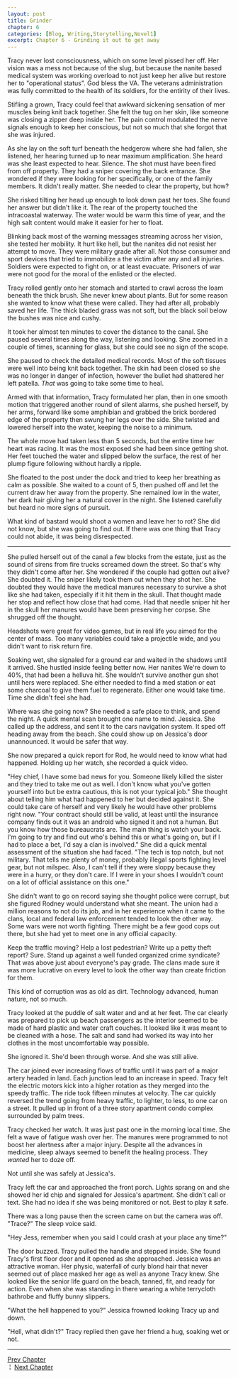 ```yaml
---
layout: post
title: Grinder
chapter: 6
categories: [Blog, Writing,Storytelling,Novel1]
excerpt: Chapter 6 - Grinding it out to get away
---
```


Tracy never lost consciousness, which on some level pissed her off.  Her vision was a mess not because of the slug, but because the nanite based medical system was working overload to not just keep her alive but restore her to "operational status".  God bless the VA.  The veterans administration was fully committed to the health of its soldiers, for the entirity of their lives.  

Stifling a grown, Tracy could feel that awkward sickening sensation of mer muscles being knit back together. She felt the tug on her skin, like someone was closing a zipper deep inside her.  The pain control modulated the nerve signals enough to keep her conscious, but not so much that she forgot that she was injured.  

As she lay on the soft turf beneath the hedgerow where she had fallen, she listened, her hearing turned up to near maximum amplification.  She heard was she least expected to hear.  Silence.  The shot must have been fired from off property.  They had a sniper covering the back entrance.  She wondered if they were looking for her specifically, or one of the family members.  It didn't really matter.  She needed to clear the property, but how?

She risked tilting her head up enough to look down past her toes.  She found her answer but didn't like it.  The rear of the property touched the intracoastal waterway.  The water would be warm this time of year, and the high salt content would make it easier for her to float.  

Blinking back most of the warning messages streaming across her vision, she tested her mobility.  It hurt like hell, but the nanites did not resist her attempt to move.  They were military grade after all.  Not those consumer and sport devices that tried to immobilize a the victim after any and all injuries.  Soldiers were expected to fight on, or at least evacuate.  Prisoners of war were not good for the moral of the enlisted or the elected.  

Tracy rolled gently onto her stomach and started to crawl across the loam beneath the thick brush.  She never knew about plants.  But for some reason she wanted to know what these were called.  They had after all, probably saved her life.  The thick bladed grass was not soft, but the black soil below the bushes was nice and cushy.  

It took her almost ten minutes to cover the distance to the canal.  She paused several times along the way, listening and looking.  She zoomed in a couple of times, scanning for glass, but she could see no sign of the scope.  

She paused to check the detailed medical records. Most of the soft tissues were well into being knit back together.  The skin had been closed so she was no longer in danger of infection, however the bullet had shattered her left patella.  _That_ was going to take some time to heal.  

Armed with that information, Tracy formulated her plan, then in one smooth motion that triggered another round of silent alarms, she pushed herself, by her arms, forward like some amphibian and grabbed the brick bordered edge of the property then swung her legs over the side.  She twisted and lowered herself into the water, keeping the noise to a minimum.

The whole move had taken less than 5 seconds, but the entire time her heart was racing.  It was the most exposed she had been since getting shot.  Her feet touched the water and slipped below the surface, the rest of her plump figure following without hardly a ripple.

She floated to the post under the dock and tried to keep her breathing as calm as possible.  She waited to a count of 5, then pushed off and let the current draw her away from the property.  She remained low in the water, her dark hair giving her a natural cover in the night.  She listened carefully but heard no more signs of pursuit.

What kind of bastard would shoot a women and leave her to rot?  She did not know, but she was going to find out. If there was one thing that Tracy could not abide, it was being disrespected.  

***

She pulled herself out of the canal a few blocks from the estate, just as the sound of sirens from fire trucks screamed down the street.  So that's why they didn't come after her.  She wondered if the couple had gotten out alive?  She doubted it.  The sniper likely took them out when they shot her.  She doubted they would have the medical manures necessary to survive a shot like she had taken, especially if it hit them in the skull.  That thought made her stop and reflect how close that had come.  Had that needle sniper hit her in the skull her manures would have been preserving her corpse. She shrugged off the thought.

Headshots were great for video games, but in real life you aimed for the center of mass.  Too many variables could take a projectile wide, and you didn't want to risk return fire.

Soaking wet, she signaled for a ground car and waited in the shadows until it arrived.  She hustled inside feeling better now. Her nanites We're down to 40%, that had been a helluva hit.  She wouldn't survive another gun shot until hers were replaced.  She either needed to find a med station or eat some charcoal to give them fuel to regenerate.  Either one would take time.  Time she didn't feel she had.

Where was she going now?  She needed a safe place to think, and spend the night.  A quick mental scan brought one name to mind.  Jessica.  She called up the address, and sent it to the cars navigation system.  It sped off heading away from the beach.  She could show up on Jessica's door unannounced.  It would be safer that way.

She now prepared a quick report for Rod, he would need to know what had happened.  Holding up her watch, she recorded a quick video.

"Hey chief, I have some bad news for you.  Someone likely killed the sister and they tried to take me out as well.  I don't know what you've gotten yourself into but be extra cautious, this is not your typical job."  She thought about telling him what had happened to her but decided against it.  She could take care of herself and very likely he would have other problems right now.  "Your contract should still be valid, at least until the insurance company finds out it was an android who signed it and not a human.  But you know how those bureaucrats are.  The main thing is watch your back.  I'm going to try and find out who's behind this or what's going on, but if I had to place a bet, I'd say a clan is involved."  She did a quick mental assessment of the situation she had faced.  "The tech is top notch, but not military.  That tells me plenty of money, probably illegal sports fighting level gear, but not milspec.  Also, I can't tell if they were sloppy because they were in a hurry, or they don't care.  If I were in your shoes I wouldn't count on a lot of official assistance on this one."  

She didn't want to go on record saying she thought police were corrupt, but she figured Rodney would understand what she meant.  The union had a million reasons to not do its job, and in her experience when it came to the clans, local and federal law enforcement tended to look the other way.  Some wars were not worth fighting.  There might be a few good cops out there, but she had yet to meet one in any official capacity.

Keep the traffic moving?  Help a lost pedestrian?  Write up a petty theft report?  Sure.  Stand up against a well funded organized crime syndicate?  That was above just about everyone's pay grade.  The clans made sure it was more lucrative on every level to look the other way than create friction for them.

This kind of corruption was as old as dirt.  Technology advanced, human nature, not so much.

Tracy looked at the puddle of salt water and and at her feet.  The car clearly was prepared to pick up beach passengers as the interior seemed to be made of hard plastic and water craft couches.  It looked like it was meant to be cleaned with a hose.  The salt and sand had worked its way into her clothes in the most uncomfortable way possible.

She ignored it.  She'd been through worse.  And she was still alive.

The car joined ever increasing flows of traffic until it was part of a major artery headed in land.  Each junction lead to an increase in speed.  Tracy felt the electric motors kick into a higher rotation as they merged into the speedy traffic.  The ride took fifteen minutes at velocity.  The car quickly reversed the trend going from heavy traffic, to lighter, to less, to one car on a street.  It pulled up in front of a three story apartment condo complex surrounded by palm trees.

Tracy checked her watch.  It was just past one in the morning local time.  She felt a wave of fatigue wash over her.  The manures were programmed to not boost her alertness after a major injury.  Despite all the advances in medicine, sleep always seemed to benefit the healing process.  They _wanted_ her to doze off.

Not until she was safely at Jessica's.  

Tracy left the car and approached the front porch.  Lights sprang on and she showed her id chip and signaled for Jessica's apartment. She didn't call or text.  She had no idea if she was being monitored or not.  Best to play it safe.

There was a long pause then the screen came on but the camera was off.  "Trace?" The sleep voice said.

"Hey Jess, remember when you said I could crash at your place any time?"

The door buzzed. Tracy pulled the handle and stepped inside.  She found Tracy's first floor door and it opened as she approached.  Jessica was an attractive woman.  Her physic, waterfall of curly blond hair that never seemed out of place masked her age as well as anyone Tracy knew.  She looked like the senior life guard on the beach, tanned, fit, and ready for action.  Even when she was standing in there wearing a white terrycloth bathrobe and fluffy bunny slippers. 

"What the hell happened to you?" Jessica frowned looking Tracy up and down.

"Hell, what didn't?" Tracy replied then gave her friend a hug, soaking wet or not.

<hr/>
<a href ="{% post_url 2023-10-08-Launch %}">Prev Chapter</a><br/>
&nbsp;&brvbar;&nbsp;
<a href ="{% post_url 2023-10-13-Threshold %}">Next Chapter</a>